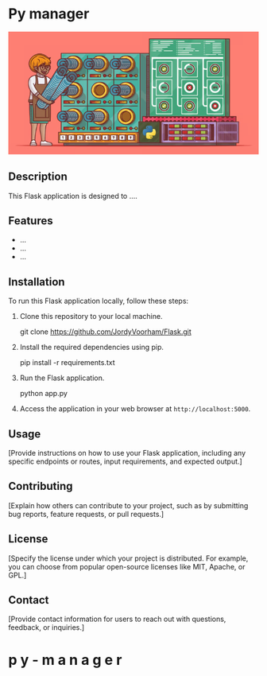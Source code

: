 # Py manager

![Blueprint Machine](https://github.com/JordyVoorham/py-manager/blob/main/static/img/Blueprint_machine.png)

## Description

This Flask application is designed to ....

## Features

- ...
- ...
- ...

## Installation

To run this Flask application locally, follow these steps:

1. Clone this repository to your local machine. 
   
   git clone https://github.com/JordyVoorham/Flask.git
2. Install the required dependencies using pip.

   pip install -r requirements.txt
3. Run the Flask application.

   python app.py
4. Access the application in your web browser at `http://localhost:5000`.

## Usage

[Provide instructions on how to use your Flask application, including any specific endpoints or routes, input requirements, and expected output.]

## Contributing

[Explain how others can contribute to your project, such as by submitting bug reports, feature requests, or pull requests.]

## License

[Specify the license under which your project is distributed. For example, you can choose from popular open-source licenses like MIT, Apache, or GPL.]

## Contact

[Provide contact information for users to reach out with questions, feedback, or inquiries.]
#   p y - m a n a g e r 
 
 
